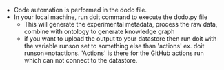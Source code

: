 - Code automation is performed in the dodo file.
- In your local machine, run doit command to execute the dodo.py file
  - This will generate the experimental metadata, process the raw data, combine with ontology to generate knowledge graph
  - if you want to upload the output to your datastore then run doit with the variable runson set to something else than 'actions' ex. doit runson=notactions. 'Actions' is there for the GitHub actions run which can not connect to the datastore. 